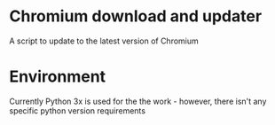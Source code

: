 # Chromium download and updater
A script to update to the latest version of Chromium

# Environment
Currently Python 3x is used for the the work - however, there isn't any specific python version requirements
